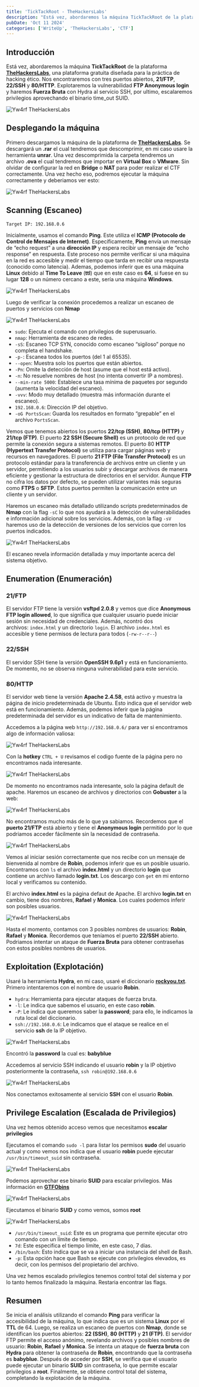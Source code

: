 ```yaml
---
title: 'TickTackRoot - TheHackersLabs'
description: "Está vez, abordaremos la máquina TickTackRoot de la plataforma TheHackersLabs. Nos encontraremos con tres puertos abiertos, 21/FTP, 22/SSH y 80/HTTP. Explotaremos la vulnerabilidad FTP Anonymous login y haremos Fuerza Bruta con Hydra al servicio SSH, por ultimo, escalaremos privilegios aprovechando el binario time_out SUID."
pubDate: 'Oct 11 2024'
categories: ['WriteUp', 'TheHackersLabs', 'CTF']
--- 
```


## Introducción

Está vez, abordaremos la máquina **TickTackRoot** de la plataforma **[TheHackersLabs](https://thehackerslabs.com)**, una plataforma gratuita diseñada para la práctica de hacking ético. Nos encontraremos con tres puertos abiertos, **21/FTP**, **22/SSH** y **80/HTTP**. Explotaremos la vulnerabilidad **FTP Anonymous login** y haremos **Fuerza Bruta** con Hydra al servicio SSH, por ultimo, escalaremos privilegios aprovechando el binario time_out SUID.

![Yw4rf TheHackersLabs](../../../assets/TheHackersLabs/thehackerslabs-ticktackroot.png)

## Desplegando la máquina

Primero descargamos la máquina de la plataforma de **[TheHackersLabs](https://thehackerslabs.com/ticktackroot/)**. Se descargará un **.rar** el cual tendremos que descomprimir, en mi caso usare la herramienta **unrar**. Una vez descomprimida la carpeta tendremos un archivo **.ova** el cual tendremos que importar en **Virtual Box** o **VMware**.  Sin olvidar de configurar la red en **Bridge** o **NAT** para poder realizar el CTF correctamente. Una vez hecho eso, podremos ejecutar la máquina correctamente y deberiamos ver esto:

![Yw4rf TheHackersLabs](../../../assets/TheHackersLabs/ticktackroot-1.png)

## Scanning (Escaneo)

~~~
Target IP: 192.168.0.6
~~~

Inicialmente, usamos el comando **Ping**. Este utiliza el **ICMP (Protocolo de Control de Mensajes de Internet)**. Específicamente, **Ping** envía un mensaje de “echo request” a una **dirección IP** y espera recibir un mensaje de “echo response” en respuesta. Este proceso nos permite verificar si una máquina en la red es accesible y medir el tiempo que tarda en recibir una respuesta (conocido como latencia). Ademas, podemos inferir que es una máquina **Linux** debido al **Time To Leave** (**ttl**) que en este caso es **64**, si fuese en su lugar **128** o un número cercano a este, sería una máquina **Windows**.

![Yw4rf TheHackersLabs](../../../assets/TheHackersLabs/ticktackroot-2.png)

Luego de verificar la conexión procedemos a realizar un escaneo de puertos y servicios con **Nmap**

![Yw4rf TheHackersLabs](../../../assets/TheHackersLabs/ticktackroot-3.png)

- `sudo`: Ejecuta el comando con privilegios de superusuario.
- `nmap`: Herramienta de escaneo de redes.
- `-sS`: Escaneo TCP SYN, conocido como escaneo “sigiloso” porque no completa el handshake.
- `-p-`: Escanea todos los puertos (del 1 al 65535).
- `--open`: Muestra solo los puertos que están abiertos.
- `-Pn`: Omite la detección de host (asume que el host está activo).
- `-n`: No resuelve nombres de host (no intenta convertir IP a nombres).
- `--min-rate 5000`: Establece una tasa mínima de paquetes por segundo (aumenta la velocidad del escaneo).
- `-vvv`: Modo muy detallado (muestra más información durante el escaneo).
- `192.168.0.6`: Dirección IP del objetivo.
- `-oG PortsScan`: Guarda los resultados en formato “grepable” en el archivo `PortsScan`.

Vemos que tenemos abiertos los puertos **22/tcp (SSH)**, **80/tcp (HTTP)** y **21/tcp (FTP)**. El puerto **22 SSH (Secure Shell)** es un protocolo de red que permite la conexión segura a sistemas remotos. El puerto 80 **HTTP (Hypertext Transfer Protocol)** se utiliza para cargar páginas web y recursos en navegadores. El puerto **21 FTP (File Transfer Protocol)** es un protocolo estándar para la transferencia de archivos entre un cliente y un servidor, permitiendo a los usuarios subir y descargar archivos de manera eficiente y gestionar la estructura de directorios en el servidor. Aunque **FTP** no cifra los datos por defecto, se pueden utilizar variantes más seguras como **FTPS** o **SFTP**. Estos puertos permiten la comunicación entre un cliente y un servidor.

Haremos un escaneo más detallado utilizando scripts predeterminados de **Nmap** con la flag `-sC` lo que nos ayudará a la detección de vulnerabilidades e información adicional sobre los servicios. Además, con la flag `-sV` haremos uso de la detección de versiones de los servicios que corren los puertos indicados.

![Yw4rf TheHackersLabs](../../../assets/TheHackersLabs/ticktackroot-4.png)

El escaneo revela información detallada y muy importante acerca del sistema objetivo.

## Enumeration (Enumeración)

### 21/FTP
El servidor FTP tiene la versión **vsftpd 2.0.8** y vemos que dice **Anonymous FTP login allowed**, lo que significa que cualquier usuario puede iniciar sesión sin necesidad de credenciales. Además, ncontró dos archivos: `index.html` y un directorio `login`. El archivo `index.html` es accesible y tiene permisos de lectura para todos (`-rw-r--r--`)

### 22/SSH
El servidor SSH tiene la versión **OpenSSH 9.6p1** y está en funcionamiento. De momento, no se observa ninguna vulnerabilidad para este servicio. 

### 80/HTTP
El servidor web tiene la versión **Apache 2.4.58**, está activo y muestra la página de inicio predeterminada de Ubuntu. Esto indica que el servidor web está en funcionamiento. Además, podemos inferir que la página predeterminada del servidor es un indicativo de falta de mantenimiento.

Accedemos a la página web `http://192.168.0.6/` para ver si encontramos algo de información valiosa:

![Yw4rf TheHackersLabs](../../../assets/TheHackersLabs/ticktackroot-5.png)

Con la **hotkey** `CTRL + U` revisamos el codigo fuente de la página pero no encontramos nada interesante.

![Yw4rf TheHackersLabs](../../../assets/TheHackersLabs/ticktackroot-6.png)

De momento no encontramos nada interesante, solo la página default de apache. Haremos un escaneo de archivos y directorios con **Gobuster** a la web:

![Yw4rf TheHackersLabs](../../../assets/TheHackersLabs/ticktackroot-7.png)

No encontramos mucho más de lo que ya sabiamos. Recordemos que el **puerto 21/FTP** está abierto y tiene el **Anonymous login** permitido por lo que podriamos acceder fácilmente sin la necesidad de contraseña.

![Yw4rf TheHackersLabs](../../../assets/TheHackersLabs/ticktackroot-8.png)

Vemos al iniciar sesión correctamente que nos recibe con un mensaje de bienvenida al nombre de **Robin**, podemos inferir que es un posible usuario. Encontramos con `ls` el archivo **index.html** y un directorio **login** que contiene un archivo llamado **login.txt**. Los descargo con `get` en mi entorno local y verificamos su contenido.

El archivo **index.html** es la página defaut de Apache. El archivo **login.txt** en cambio, tiene dos nombres, **Rafael** y **Monica**. Los cuales podemos inferir son posibles usuarios.

![Yw4rf TheHackersLabs](../../../assets/TheHackersLabs/ticktackroot-9.png)

Hasta el momento, contamos con 3 posibles nombres de usuarios: **Robin**, **Rafael** y **Monica**.  Recordemos que teníamos el puerto **22/SSH** abierto. Podriamos intentar un ataque de **Fuerza Bruta** para obtener contraseñas con estos posibles nombres de usuarios. 

## Exploitation (Explotación)

Usaré la herramienta **Hydra**, en mi caso, usaré el diccionario [**rockyou.txt**](https://github.com/brannondorsey/naive-hashcat/releases/download/data/rockyou.txt). Primero intentaremos con el nombre de usuario **Robin**.

- `hydra`: Herramienta para ejecutar ataques de fuerza bruta.
- `-l`: Le indica que sabemos el usuario, en este caso **robin**.
- `-P`: Le indica que queremos saber la **password**; para ello, le indicamos la ruta local del diccionario.
- `ssh://192.168.0.6`: Le indicamos que el ataque se realice en el servicio **ssh** de la IP objetivo.

![Yw4rf TheHackersLabs](../../../assets/TheHackersLabs/ticktackroot-10.png)

Encontró la **password** la cual es: **babyblue**

Accedemos al servicio SSH indicando el usuario **robin** y la IP objetivo posteriormente la contraseña, `ssh robin@192.168.0.6` 

![Yw4rf TheHackersLabs](../../../assets/TheHackersLabs/ticktackroot-11.png)

Nos conectamos exitosamente al servicio **SSH** con el usuario **Robin**.

## Privilege Escalation (Escalada de Privilegios)

Una vez hemos obtenido acceso vemos que necesitamos **escalar privilegios**

Ejecutamos el comando `sudo -l` para listar los permisos **sudo** del usuario actual y como vemos nos indica que el usuario **robin** puede ejecutar `/usr/bin/timeout_suid` sin contraseña. 

![Yw4rf TheHackersLabs](../../../assets/TheHackersLabs/ticktackroot-12.png)

Podemos aprovechar ese binario **SUID** para escalar privilegios. Más información en **[GTFObins](https://gtfobins.github.io)**

![Yw4rf TheHackersLabs](../../../assets/TheHackersLabs/ticktackroot-13.png)

Ejecutamos el binario **SUID** y como vemos, somos **root**

![Yw4rf TheHackersLabs](../../../assets/TheHackersLabs/ticktackroot-14.png)

- `/usr/bin/timeout_suid`: Este es un programa que permite ejecutar otro comando con un límite de tiempo.
- `7d`: Este especifica el tiempo límite, en este caso, 7 días.
- `/bin/bash`: Esto indica que se va a iniciar una instancia del shell de Bash.
- `-p`: Esta opción hace que Bash se ejecute con privilegios elevados, es decir, con los permisos del propietario del archivo.

Una vez hemos escalado privilegios tenemos control total del sistema y por lo tanto hemos finalizado la máquina. Restaria encontrar las flags.

## Resumen

Se inicia el análisis utilizando el comando **Ping** para verificar la accesibilidad de la máquina, lo que indica que es un sistema **Linux** por el **TTL** de 64. Luego, se realiza un escaneo de puertos con **Nmap**, donde se identifican los puertos abiertos: **22 (SSH)**, **80 (HTTP)** y **21 (FTP)**. El servidor FTP permite el acceso anónimo, revelando archivos y posibles nombres de usuario: **Robin**, **Rafael** y **Monica**. Se intenta un ataque de **fuerza bruta** con **Hydra** para obtener la contraseña de **Robin**, encontrando que la contraseña es **babyblue**. Después de acceder por **SSH**, se verifica que el usuario puede ejecutar un binario **SUID** sin contraseña, lo que permite escalar privilegios a **root**. Finalmente, se obtiene control total del sistema, completando la explotación de la máquina.

<br>